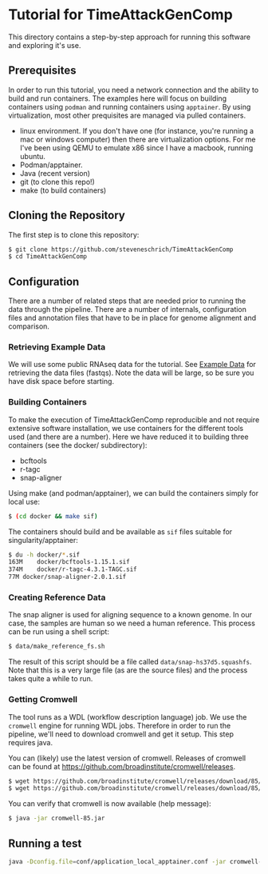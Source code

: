 # Tutorial for TimeAttackGenComp
This directory contains a step-by-step approach for running this software and exploring it's use.


## Prerequisites
In order to run this tutorial, you need a network connection and the ability to build and run containers. The examples here will focus on building containers using `podman` and running containers using `apptainer`. By using virtualization, most other prequisites are managed via pulled containers.

- linux environment. If you don't have one (for instance, you're running a mac or windows computer) then there are virtualization options. For me I've been using QEMU to emulate x86 since I have a macbook, running ubuntu. 
- Podman/apptainer. 
- Java (recent version)
- git (to clone this repo!)
- make (to build containers)

## Cloning the Repository
The first step is to clone this repository:
```sh
$ git clone https://github.com/steveneschrich/TimeAttackGenComp
$ cd TimeAttackGenComp
```

## Configuration
There are a number of related steps that are needed prior to running the data through the pipeline. There are a number of internals, configuration files and annotation files that have to be in place for genome alignment and comparison. 

### Retrieving Example Data
We will use some public RNAseq data for the tutorial. See [Example Data](Example_Data.md) for retrieving the data files (fastqs). Note the data will be large, so be sure you have disk space before starting.

### Building Containers
To make the execution of TimeAttackGenComp reproducible and not require extensive software installation, we use containers for the different tools used (and there are a number). Here we have reduced it to building three containers (see the docker/ subdirectory):
- bcftools
- r-tagc
- snap-aligner

Using make (and podman/apptainer), we can build the containers simply for local use:
```sh
$ (cd docker && make sif)
```

The containers should build and be available as `sif` files suitable for singularity/apptainer:
```sh
$ du -h docker/*.sif
163M	docker/bcftools-1.15.1.sif
374M	docker/r-tagc-4.3.1-TAGC.sif
77M	docker/snap-aligner-2.0.1.sif
```


### Creating Reference Data
The snap aligner is used for aligning sequence to a known genome. In our case, the samples are human so we need a human reference. This process can be run using a shell script:

```sh
$ data/make_reference_fs.sh
```

The result of this script should be a file called `data/snap-hs37d5.squashfs`. Note that this is a very large file (as are the source files) and the process takes quite a while to run. 

### Getting Cromwell

The tool runs as a WDL (workflow description language) job. We use the `cromwell` engine for running WDL jobs. Therefore in order to run the pipeline, we'll need to download cromwell and get it setup. This step requires java.

You can (likely) use the latest version of cromwell. Releases of cromwell can be found at https://github.com/broadinstitute/cromwell/releases. 

```sh
$ wget https://github.com/broadinstitute/cromwell/releases/download/85/cromwell-85.jar
$ wget https://github.com/broadinstitute/cromwell/releases/download/85/womtool-85.jar
```
You can verify that cromwell is now available (help message):
```sh
$ java -jar cromwell-85.jar 
```

## Running a test
```sh
java -Dconfig.file=conf/application_local_apptainer.conf -jar cromwell-85.jar run wdl/tasks/snap_aligner.wdl
```

